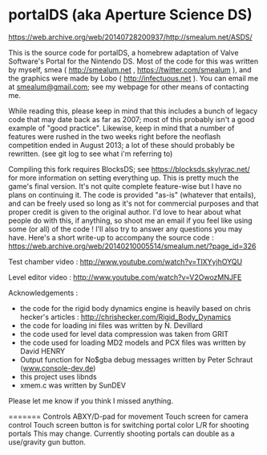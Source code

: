 portalDS (aka Aperture Science DS)
=======

https://web.archive.org/web/20140728200937/http://smealum.net/ASDS/

This is the source code for portalDS, a homebrew adaptation of Valve Software's Portal for the Nintendo DS. Most of the code for this was written by myself, smea ( http://smealum.net , https://twitter.com/smealum ), and the graphics were made by Lobo ( http://infectuous.net ). You can email me at smealum@gmail.com; see my webpage for other means of contacting me.

While reading this, please keep in mind that this includes a bunch of legacy code that may date back as far as 2007; most of this probably isn't a good example of "good practice". Likewise, keep in mind that a number of features were rushed in the two weeks right before the neoflash competition ended in August 2013; a lot of these should probably be rewritten. (see git log to see what i'm referring to)

Compiling this fork requires BlocksDS; see https://blocksds.skylyrac.net/ for more information on setting everything up.
This is pretty much the game's final version. It's not quite complete feature-wise but I have no plans on continuing it.
The code is provided "as-is" (whatever that entails), and can be freely used so long as it's not for commercial purposes and that proper credit is given to the original author.
I'd love to hear about what people do with this, if anything, so shoot me an email if you feel like using some (or all) of the code ! I'll also try to answer any questions you may have. Here's a short write-up to accompany the source code : https://web.archive.org/web/20140210005514/smealum.net/?page_id=326

Test chamber video : http://www.youtube.com/watch?v=TlXYyjhOYQU

Level editor video : http://www.youtube.com/watch?v=V2OwozMNJFE

Acknowledgements :

- the code for the rigid body dynamics engine is heavily based on chris hecker's articles : http://chrishecker.com/Rigid_Body_Dynamics
- the code for loading ini files was written by N. Devillard
- the code used for level data compression was taken from GRIT
- the code used for loading MD2 models and PCX files was written by David HENRY
- Output function for No$gba debug messages written by Peter Schraut (www.console-dev.de)
- this project uses libnds
- xmem.c was written by SunDEV

Please let me know if you think I missed anything.

=======
Controls
ABXY/D-pad for movement
Touch screen for camera control
Touch screen button is for switching portal color
L/R for shooting portals
This may change. Currently shooting portals can double as a use/gravity gun button.

